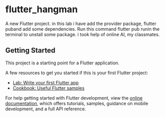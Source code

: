 # flutter_hangman

A new Flutter project. in this lab i have add the provider package, flutter puband add some dependencies.
Run this command flutter pub runin the terminal to unstall some package.
i took help of online AI, my classmates.

## Getting Started

This project is a starting point for a Flutter application.

A few resources to get you started if this is your first Flutter project:

- [Lab: Write your first Flutter app](https://docs.flutter.dev/get-started/codelab)
- [Cookbook: Useful Flutter samples](https://docs.flutter.dev/cookbook)

For help getting started with Flutter development, view the
[online documentation](https://docs.flutter.dev/), which offers tutorials,
samples, guidance on mobile development, and a full API reference.

